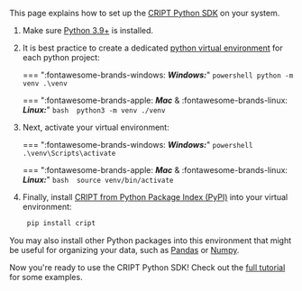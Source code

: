 This page explains how to set up the <a href="https://pypi.org/project/cript/" target="_blank">CRIPT Python SDK</a> on your system.

1.  Make sure <a href="https://www.python.org/downloads/" target="_blank">Python 3.9+</a> is installed.

2.  It is best practice to create a dedicated <a href="https://docs.python.org/3/library/venv.html" target="_blank">python virtual environment</a> for each python project:

    === ":fontawesome-brands-windows: **_Windows:_**"
        ``` powershell
        python -m venv .\venv
        ```

    === ":fontawesome-brands-apple: **_Mac_** & :fontawesome-brands-linux: **_Linux:_**"
        ``` bash 
        python3 -m venv ./venv
        ```

3.  Next, activate your virtual environment:

    === ":fontawesome-brands-windows: **_Windows:_**"
        ``` powershell 
        .\venv\Scripts\activate
        ```

    === ":fontawesome-brands-apple: **_Mac_** & :fontawesome-brands-linux: **_Linux:_**"
        ``` bash 
        source venv/bin/activate
        ```

4.  Finally, install <a href="https://pypi.org/project/cript/" target="_blank">CRIPT from Python Package Index (PyPI)</a> into your virtual environment:
    ``` bash
     pip install cript
    ```
You may also install other Python packages into this environment that might be useful for organizing your data, such as <a href="https://pandas.pydata.org/" target="_blank">Pandas</a> or <a href="https://numpy.org/" target="_blank">Numpy</a>.


Now you're ready to use the CRIPT Python SDK! Check out the <a href="../full_tutorial">full tutorial</a> for some examples.
